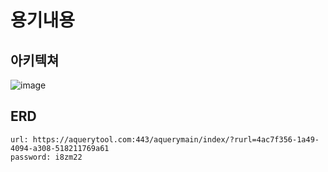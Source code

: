 # 용기내용

## 아키텍쳐
![image](https://user-images.githubusercontent.com/57899673/117116464-5faae880-adc9-11eb-80c8-a02a193eadba.png)

## ERD
```
url: https://aquerytool.com:443/aquerymain/index/?rurl=4ac7f356-1a49-4094-a308-518211769a61
password: i8zm22
```
